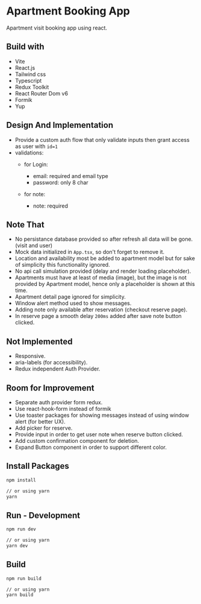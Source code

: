 # Apartment Booking App
Apartment visit booking app using react.

## Build with
+ Vite
+ React.js
+ Tailwind css
+ Typescript
+ Redux Toolkit
+ React Router Dom v6
+ Formik
+ Yup


## Design And Implementation
* Provide a custom auth flow that only validate inputs then grant access as user with `id=1`
* validations:
  + for Login:
    - email: required and email type
    - password: only 8 char
  
  + for note:
    - note: required


## Note That
+ No persistance database provided so after refresh all data will be gone. (visit and user)
+ Mock data initialized in `App.tsx`, so don't forget to remove it.
+ Location and availability most be added to apartment model but for sake of simplicity this functionality ignored.
+ No api call simulation provided (delay and render loading placeholder).
+ Apartments must have at least of media (image), but the image is not provided by Apartment model, hence only a placeholder is shown at this time.
+ Apartment detail page ignored for simplicity.
+ Window alert method used to show messages.
+ Adding note only available after reservation (checkout reserve page).
+ In reserve page a smooth delay `200ms` added after save note button clicked.


## Not Implemented
+ Responsive.
+ aria-labels (for accessibility).
+ Redux independent Auth Provider.

## Room for Improvement
+ Separate auth provider form redux.
+ Use react-hook-form instead of formik
+ Use toaster packages for showing messages instead of using window alert (for better UX).
+ Add picker for reserve.
+ Provide input in order to get user note when reserve button clicked.
+ Add custom confirmation component for deletion.
+ Expand Button component in order to support different color.

## Install Packages
```bash
npm install

// or using yarn
yarn
```

## Run - Development
```bash
npm run dev

// or using yarn
yarn dev
```

## Build
```bash
npm run build

// or using yarn
yarn build
``` 
